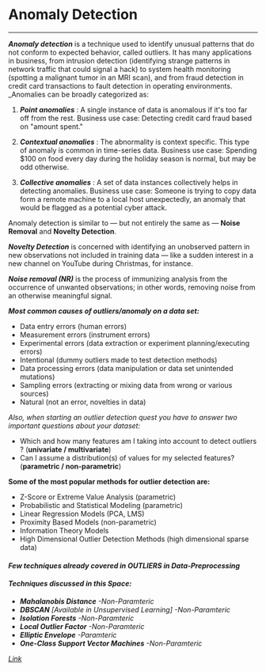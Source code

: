 # Anomaly Detection
---

___Anomaly detection___ is a technique used to identify unusual patterns that do not conform to expected behavior, called outliers. It has many applications in business, from intrusion detection (identifying strange patterns in network traffic that could signal a hack) to system health monitoring (spotting a malignant tumor in an MRI scan), and from fraud detection in credit card transactions to fault detection in operating environments.
_Anomalies can be broadly categorized as:

1. ___Point anomalies___ : A single instance of data is anomalous if it's too far off from the rest. Business use case: Detecting credit card fraud based on "amount spent."

2. ___Contextual anomalies___ : The abnormality is context specific. This type of anomaly is common in time-series data. Business use case: Spending $100 on food every day during the holiday season is normal, but may be odd otherwise.

3. ___Collective anomalies___ : A set of data instances collectively helps in detecting anomalies. Business use case: Someone is trying to copy data form a remote machine to a local host unexpectedly, an anomaly that would be flagged as a potential cyber attack.

Anomaly detection is similar to — but not entirely the same as — __Noise Removal__ and __Novelty Detection__.

___Novelty Detection___ is concerned with identifying an unobserved pattern in new observations not included in training data — like a sudden interest in a new channel on YouTube during Christmas, for instance. 

___Noise removal (NR)___ is the process of immunizing analysis from the occurrence of unwanted observations; in other words, removing noise from an otherwise meaningful signal.

___Most common causes of outliers/anomaly on a data set:___
* Data entry errors (human errors)
* Measurement errors (instrument errors)
* Experimental errors (data extraction or experiment planning/executing errors)
* Intentional (dummy outliers made to test detection methods)
* Data processing errors (data manipulation or data set unintended mutations)
* Sampling errors (extracting or mixing data from wrong or various sources)
* Natural (not an error, novelties in data)

_Also, when starting an outlier detection quest you have to answer two important questions about your dataset:_
* Which and how many features am I taking into account to detect outliers ? (__univariate / multivariate__)
* Can I assume a distribution(s) of values for my selected features? (__parametric / non-parametric__)

__Some of the most popular methods for outlier detection are:__
* Z-Score or Extreme Value Analysis (parametric)
* Probabilistic and Statistical Modeling (parametric)
* Linear Regression Models (PCA, LMS)
* Proximity Based Models (non-parametric)
* Information Theory Models
* High Dimensional Outlier Detection Methods (high dimensional sparse data)

#### ___Few techniques already covered in OUTLIERS in Data-Preprocessing___

#### ___Techniques discussed in this Space:___
* ___Mahalanobis Distance___ _-Non-Paramteric_
* ___DBSCAN___ _[Available in Unsupervised Learning]_ _-Non-Paramteric_
* ___Isolation Forests___ _-Non-Paramteric_
* ___Local Outlier Factor___ _-Non-Paramteric_
* ___Elliptic Envelope___ _-Paramteric_
* ___One-Class Support Vector Machines___ _-Non-Paramteric_

_[Link](https://blog.clairvoyantsoft.com/mlmuse-approaches-to-outlier-detection-part-1-bd4c8faa4f24)_

